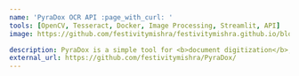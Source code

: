 ```yaml
---
name: 'PyraDox OCR API :page_with_curl: '
tools: [OpenCV, Tesseract, Docker, Image Processing, Streamlit, API]
image: https://github.com/festivitymishra/festivitymishra.github.io/blob/master/_projects/figures/PyraDox Features.jpg?raw=true

description: PyraDox is a simple tool for <b>document digitization</b>, <b>text extraction <b>  and <b>personal information masking </b> with Tesseract-ocr.
external_url: https://github.com/festivitymishra/PyraDox/
---
```

